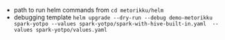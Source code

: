 * path to run helm commands from
```cd metorikku/helm```
* debugging template
```helm upgrade --dry-run --debug demo-metorikku spark-yotpo --values spark-yotpo/spark-with-hive-built-in.yaml  --values spark-yotpo/values.yaml```